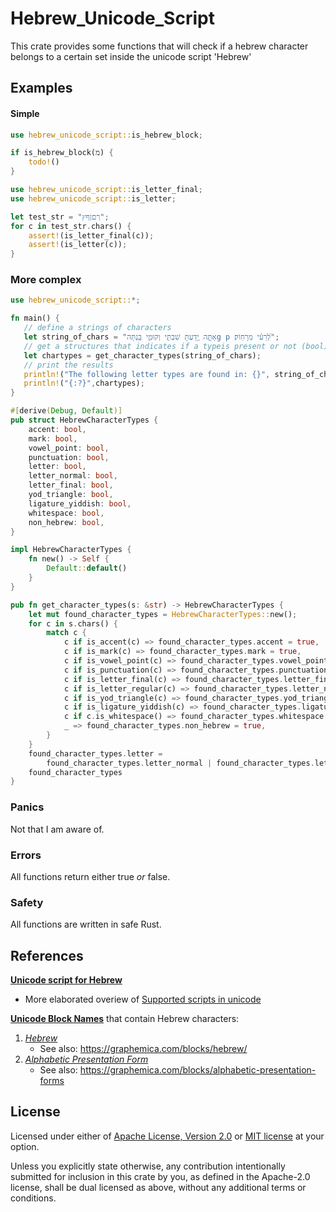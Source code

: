 Hebrew_Unicode_Script
=

This crate provides some functions that will check if a hebrew character belongs to a certain set inside the unicode script 'Hebrew'

## Examples

#### Simple

```rust
use hebrew_unicode_script::is_hebrew_block;

if is_hebrew_block(מ) {
	todo!()
}
```


```rust
use hebrew_unicode_script::is_letter_final;
use hebrew_unicode_script::is_letter;

let test_str = "ךםןףץ";
for c in test_str.chars() {
    assert!(is_letter_final(c));
    assert!(is_letter(c));
}
```
### More complex


```rust
use hebrew_unicode_script::*;

fn main() {
   // define a strings of characters
   let string_of_chars = "אַתָּ֣ה יָ֭דַעְתָּ שִׁבְתִּ֣י וְקוּמִ֑י בַּ֥נְתָּהg p לְ֝רֵעִ֗י מֵרָחֽוֹק׃";
   // get a structures that indicates if a typeis present or not (bool)
   let chartypes = get_character_types(string_of_chars);
   // print the results
   println!("The following letter types are found in: {}", string_of_chars);
   println!("{:?}",chartypes);
}

#[derive(Debug, Default)]
pub struct HebrewCharacterTypes {
    accent: bool,
    mark: bool,
    vowel_point: bool,
    punctuation: bool,
    letter: bool,
    letter_normal: bool,
    letter_final: bool,
    yod_triangle: bool,
    ligature_yiddish: bool,
    whitespace: bool,
    non_hebrew: bool,
}

impl HebrewCharacterTypes {
    fn new() -> Self {
        Default::default()
    }
}

pub fn get_character_types(s: &str) -> HebrewCharacterTypes {
    let mut found_character_types = HebrewCharacterTypes::new();
    for c in s.chars() {
        match c {
            c if is_accent(c) => found_character_types.accent = true,
            c if is_mark(c) => found_character_types.mark = true,
            c if is_vowel_point(c) => found_character_types.vowel_point = true,
            c if is_punctuation(c) => found_character_types.punctuation = true,
            c if is_letter_final(c) => found_character_types.letter_final = true,
            c if is_letter_regular(c) => found_character_types.letter_normal = true,
            c if is_yod_triangle(c) => found_character_types.yod_triangle = true,
            c if is_ligature_yiddish(c) => found_character_types.ligature_yiddish = true,
            c if c.is_whitespace() => found_character_types.whitespace = true,
            _ => found_character_types.non_hebrew = true,
        }
    }
    found_character_types.letter =
        found_character_types.letter_normal | found_character_types.letter_final;
    found_character_types
}
```

### Panics
Not that I am aware of.

### Errors
All functions return either true *or* false.

### Safety
All functions are written in safe Rust.

## References

[**Unicode script for Hebrew**](https://www.charactercodes.net/script/hebr)   
- More elaborated overiew of [Supported scripts in unicode](https://www.unicode.org/standard/supported.html)
 
[**Unicode Block Names**](https://www.unicode.org/Public/UCD/latest/ucd/Blocks.txt) that contain Hebrew characters:
1. [*Hebrew*](https://www.unicode.org/charts/PDF/U0590.pdf)  
    - See also: <https://graphemica.com/blocks/hebrew/>  
2. [*Alphabetic Presentation Form*](https://www.unicode.org/charts/PDF/UFB00.pdf)  
    - See also: <https://graphemica.com/blocks/alphabetic-presentation-forms>  

## License
Licensed under either of <a href="LICENSE-APACHE">Apache License, Version
2.0</a> or <a href="LICENSE-MIT">MIT license</a> at your option.

Unless you explicitly state otherwise, any contribution intentionally submitted
for inclusion in this crate by you, as defined in the Apache-2.0 license, shall
be dual licensed as above, without any additional terms or conditions.
